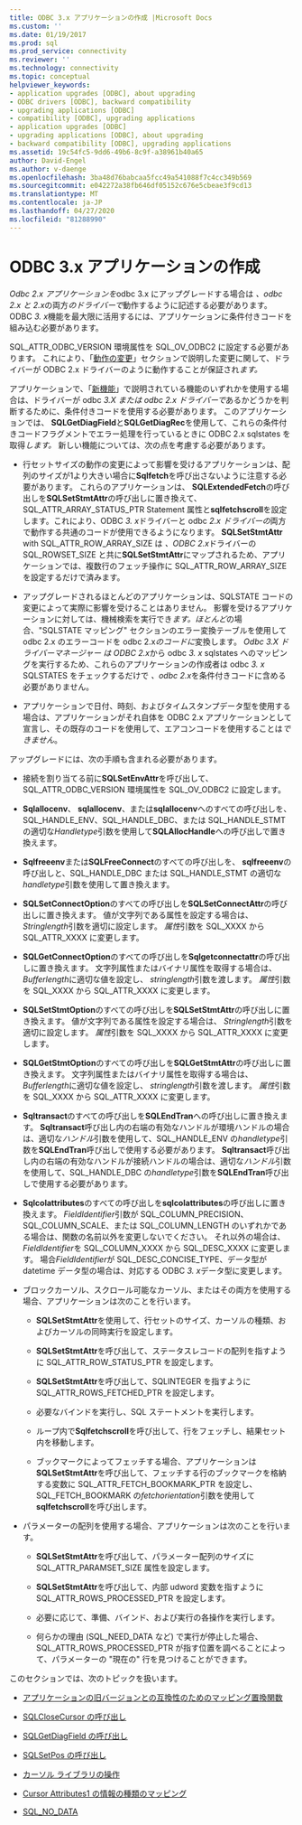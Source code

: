 ```yaml
---
title: ODBC 3.x アプリケーションの作成 |Microsoft Docs
ms.custom: ''
ms.date: 01/19/2017
ms.prod: sql
ms.prod_service: connectivity
ms.reviewer: ''
ms.technology: connectivity
ms.topic: conceptual
helpviewer_keywords:
- application upgrades [ODBC], about upgrading
- ODBC drivers [ODBC], backward compatibility
- upgrading applications [ODBC]
- compatibility [ODBC], upgrading applications
- application upgrades [ODBC]
- upgrading applications [ODBC], about upgrading
- backward compatibility [ODBC], upgrading applications
ms.assetid: 19c54fc5-9dd6-49b6-8c9f-a38961b40a65
author: David-Engel
ms.author: v-daenge
ms.openlocfilehash: 3ba48d76babcaa5fcc49a541088f7c4cc349b569
ms.sourcegitcommit: e042272a38fb646df05152c676e5cbeae3f9cd13
ms.translationtype: MT
ms.contentlocale: ja-JP
ms.lasthandoff: 04/27/2020
ms.locfileid: "81288990"
---
```

# <a name="writing-odbc-3x-applications"></a>ODBC 3.x アプリケーションの作成
*Odbc 2.x アプリケーションを*odbc 3.x にアップグレードする場合は *、odbc* *2.x と 2.x*の両方*のドライバーで*動作するように記述する必要があります。 ODBC *3. x*機能を最大限に活用するには、アプリケーションに条件付きコードを組み込む必要があります。  
  
 SQL_ATTR_ODBC_VERSION 環境属性を SQL_OV_ODBC2 に設定する必要があります。 これにより、「[動作の変更](../../../odbc/reference/develop-app/behavioral-changes.md)」セクションで説明した変更に関して、ドライバーが ODBC 2.x ドライバーのように動作することが保証され*ます。*  
  
 アプリケーションで、「[新機能](../../../odbc/reference/develop-app/new-features.md)」で説明されている機能のいずれかを使用する場合は、ドライバーが odbc *3.X または odbc 2.x* *ドライバーで*あるかどうかを判断するために、条件付きコードを使用する必要があります。 このアプリケーションでは、 **SQLGetDiagField**と**SQLGetDiagRec**を使用して、これらの条件付きコードフラグメントでエラー処理を行っているときに ODBC 2.x sqlstates を取得*します。* 新しい機能については、次の点を考慮する必要があります。  
  
-   行セットサイズの動作の変更によって影響を受けるアプリケーションは、配列のサイズが1より大きい場合に**Sqlfetch**を呼び出さないように注意する必要があります。 これらのアプリケーションは、 **SQLExtendedFetch**の呼び出しを**SQLSetStmtAttr**の呼び出しに置き換えて、SQL_ATTR_ARRAY_STATUS_PTR Statement 属性と**sqlfetchscroll**を設定します。これにより、ODBC *3. x*ドライバーと odbc *2.x ドライバーの*両方で動作する共通のコードが使用できるようになります。 **SQLSetStmtAttr** with SQL_ATTR_ROW_ARRAY_SIZE は *、ODBC 2.x*ドライバーの SQL_ROWSET_SIZE と共に**SQLSetStmtAttr**にマップされるため、アプリケーションでは、複数行のフェッチ操作に SQL_ATTR_ROW_ARRAY_SIZE を設定するだけで済みます。  
  
-   アップグレードされるほとんどのアプリケーションは、SQLSTATE コードの変更によって実際に影響を受けることはありません。 影響を受けるアプリケーションに対しては、機械検索を実行でき*ます。ほとんど*の場合、"SQLSTATE マッピング" セクションのエラー変換テーブルを使用して odbc 2.x のエラーコードを odbc 2.x*のコードに*変換します。 *Odbc 3.X ドライバーマネージャー* *は ODBC 2.x*から odbc *3. x* sqlstates へのマッピングを実行するため、これらのアプリケーションの作成者は odbc *3. x* SQLSTATES をチェックするだけで *、odbc 2.x*を条件付きコードに含める必要がありません。  
  
-   アプリケーションで日付、時刻、およびタイムスタンプデータ型を使用する場合は、アプリケーションがそれ自体を ODBC 2.x アプリケーションとして宣言し、その既存のコードを使用して、エアコンコードを使用することは*できません*。  
  
 アップグレードには、次の手順も含まれる必要があります。  
  
-   接続を割り当てる前に**SQLSetEnvAttr**を呼び出して、SQL_ATTR_ODBC_VERSION 環境属性を SQL_OV_ODBC2 に設定します。  
  
-   **Sqlallocenv**、 **sqlallocenv**、または**sqlallocenv**へのすべての呼び出しを、SQL_HANDLE_ENV、SQL_HANDLE_DBC、または SQL_HANDLE_STMT の適切な*Handletype*引数を使用して**SQLAllocHandle**への呼び出しで置き換えます。  
  
-   **Sqlfreeenv**または**SQLFreeConnect**のすべての呼び出しを、 **sqlfreeenv**の呼び出しと、SQL_HANDLE_DBC または SQL_HANDLE_STMT の適切な*handletype*引数を使用して置き換えます。  
  
-   **SQLSetConnectOption**のすべての呼び出しを**SQLSetConnectAttr**の呼び出しに置き換えます。 値が文字列である属性を設定する場合は、 *Stringlength*引数を適切に設定します。 *属性*引数を SQL_XXXX から SQL_ATTR_XXXX に変更します。  
  
-   **SQLGetConnectOption**のすべての呼び出しを**Sqlgetconnectattr**の呼び出しに置き換えます。 文字列属性またはバイナリ属性を取得する場合は、 *Bufferlength*に適切な値を設定し、 *stringlength*引数を渡します。 *属性*引数を SQL_XXXX から SQL_ATTR_XXXX に変更します。  
  
-   **SQLSetStmtOption**のすべての呼び出しを**SQLSetStmtAttr**の呼び出しに置き換えます。 値が文字列である属性を設定する場合は、 *Stringlength*引数を適切に設定します。 *属性*引数を SQL_XXXX から SQL_ATTR_XXXX に変更します。  
  
-   **SQLGetStmtOption**のすべての呼び出しを**SQLGetStmtAttr**の呼び出しに置き換えます。 文字列属性またはバイナリ属性を取得する場合は、 *Bufferlength*に適切な値を設定し、 *stringlength*引数を渡します。 *属性*引数を SQL_XXXX から SQL_ATTR_XXXX に変更します。  
  
-   **Sqltransact**のすべての呼び出しを**SQLEndTran**への呼び出しに置き換えます。 **Sqltransact**呼び出し内の右端の有効なハンドルが環境ハンドルの場合は、適切な*ハンドル*引数を使用して、SQL_HANDLE_ENV の*handletype*引数を**SQLEndTran**呼び出しで使用する必要があります。 **Sqltransact**呼び出し内の右端の有効なハンドルが接続ハンドルの場合は、適切な*ハンドル*引数を使用して、SQL_HANDLE_DBC の*handletype*引数を**SQLEndTran**呼び出しで使用する必要があります。  
  
-   **Sqlcolattributes**のすべての呼び出しを**sqlcolattributes**の呼び出しに置き換えます。 *FieldIdentifier*引数が SQL_COLUMN_PRECISION、SQL_COLUMN_SCALE、または SQL_COLUMN_LENGTH のいずれかである場合は、関数の名前以外を変更しないでください。 それ以外の場合は、 *FieldIdentifier*を SQL_COLUMN_XXXX から SQL_DESC_XXXX に変更します。 場合*FieldIdentifier*が SQL_DESC_CONCISE_TYPE、データ型が datetime データ型の場合は、対応する ODBC *3. x*データ型に変更します。  
  
-   ブロックカーソル、スクロール可能なカーソル、またはその両方を使用する場合、アプリケーションは次のことを行います。  
  
    -   **SQLSetStmtAttr**を使用して、行セットのサイズ、カーソルの種類、およびカーソルの同時実行を設定します。  
  
    -   **SQLSetStmtAttr**を呼び出して、ステータスレコードの配列を指すように SQL_ATTR_ROW_STATUS_PTR を設定します。  
  
    -   **SQLSetStmtAttr**を呼び出して、SQLINTEGER を指すように SQL_ATTR_ROWS_FETCHED_PTR を設定します。  
  
    -   必要なバインドを実行し、SQL ステートメントを実行します。  
  
    -   ループ内で**Sqlfetchscroll**を呼び出して、行をフェッチし、結果セット内を移動します。  
  
    -   ブックマークによってフェッチする場合、アプリケーションは**SQLSetStmtAttr**を呼び出して、フェッチする行のブックマークを格納する変数に SQL_ATTR_FETCH_BOOKMARK_PTR を設定し、SQL_FETCH_BOOKMARK の*fetchorientation*引数を使用して**sqlfetchscroll**を呼び出します。  
  
-   パラメーターの配列を使用する場合、アプリケーションは次のことを行います。  
  
    -   **SQLSetStmtAttr**を呼び出して、パラメーター配列のサイズに SQL_ATTR_PARAMSET_SIZE 属性を設定します。  
  
    -   **SQLSetStmtAttr**を呼び出して、内部 udword 変数を指すように SQL_ATTR_ROWS_PROCESSED_PTR を設定します。  
  
    -   必要に応じて、準備、バインド、および実行の各操作を実行します。  
  
    -   何らかの理由 (SQL_NEED_DATA など) で実行が停止した場合、SQL_ATTR_ROWS_PROCESSED_PTR が指す位置を調べることによって、パラメーターの "現在の" 行を見つけることができます。  
  
 このセクションでは、次のトピックを扱います。  
  
-   [アプリケーションの旧バージョンとの互換性のためのマッピング置換関数](../../../odbc/reference/develop-app/mapping-replacement-functions-for-backward-compatibility-of-applications.md)  
  
-   [SQLCloseCursor の呼び出し](../../../odbc/reference/develop-app/calling-sqlclosecursor.md)  
  
-   [SQLGetDiagField の呼び出し](../../../odbc/reference/develop-app/calling-sqlgetdiagfield.md)  
  
-   [SQLSetPos の呼び出し](../../../odbc/reference/develop-app/calling-sqlsetpos.md)  
  
-   [カーソル ライブラリの操作](../../../odbc/reference/develop-app/cursor-library-operations.md)  
  
-   [Cursor Attributes1 の情報の種類のマッピング](../../../odbc/reference/develop-app/mapping-the-cursor-attributes1-information-types.md)  
  
-   [SQL_NO_DATA](../../../odbc/reference/develop-app/sql-no-data.md)
